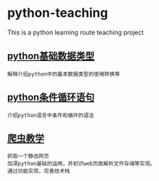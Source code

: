 # python-teaching

This is a python learning route teaching project

## [python基础数据类型](python_basic_data_type/docs.md)

```text
解释介绍python中的基本数据类型的使用转换等
```

## [python条件循环语句](python条件循环语句/docs.md)

```text
介绍python语言中条件和循环的语法

```

## [爬虫教学](简单实现静态抓取功能)

```text
抓取一个静态网页
加深python基础的运用，并初识web页面解析文件存储等实现。
通过功能实现，完善技术栈
